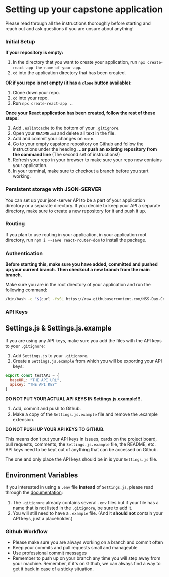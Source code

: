 # Setting up your capstone application

Please read through all the instructions thoroughly before starting and reach out and ask questions if you are unsure about anything!

### Initial Setup

**If your repository is empty:**

1. In the directory that you want to create your application, run `npx create-react-app the-name-of-your-app`.
1. `cd` into the application directory that has been created.

**OR if you repo is not empty (it has a `clone` button available):**

1. Clone down your repo.
1. `cd` into your repo.
1. Run `npx create-react-app .`.

**Once your React application has been created, follow the rest of these steps:**

1. Add `.eslintcache` to the bottom of your `.gitignore`.
1. Open your `README.md` and delete all text in the file.
1. Add and commit your changes on `main`.
1. Go to your empty capstone repository on Github and follow the instructions under the heading **…or push an existing repository from the command line** (The second set of instructions!)
1. Refresh your repo in your browser to make sure your repo now contains your application.
1. In your terminal, make sure to checkout a branch before you start working.

### Persistent storage with JSON-SERVER

You can set up your json-server API to be a part of your application directory or a separate directory. If you decide to keep your API a separate directory, make sure to create a new repository for it and push it up.

### Routing

If you plan to use routing in your application, in your application root directory, run `npm i --save react-router-dom` to install the package.

### Authentication

**Before starting this, make sure you have added, committed and pushed up your current branch. Then checkout a new branch from the main branch.**

Make sure you are in the root directory of your application and run the following command:

```sh
/bin/bash -c "$(curl -fsSL https://raw.githubusercontent.com/NSS-Day-Cohort-55/client-side-mastery/main/07-nashville-kennels/chapters/scripts/auth.sh)"

```


### API Keys

## Settings.js & Settings.js.example

If you are using any API keys, make sure you add the files with the API keys to your `.gitignore`:


1. Add `Settings.js` to your `.gitignore`.
1. Create a `Settings.js.example` from which you will be exporting your API keys:

```js
export const testAPI = {
  baseURL: "THE API URL",
  apiKey: "THE API KEY"
}
```

**DO NOT PUT YOUR ACTUAL API KEYS IN Settings.js.example!!!.**

1. Add, commit and push to Github.
1. Make a copy of the `Settings.js.example` file and remove the .example extension.

**DO NOT PUSH UP YOUR API KEYS TO GITHUB.**

This means don't put your API keys in issues, cards on the project board, pull requests, comments, the `Settings.js.example` file, the README, etc. API keys need to be kept out of anything that can be accessed on Github.

The one and only place the API keys should be in is your `Settings.js` file.

## Environment Variables

If you interested in using a `.env` file **instead** of `Settings.js`, please read through the [documentation](https://create-react-app.dev/docs/adding-custom-environment-variables/): 

1. The `.gitignore` already contains several `.env` files but if your file has a name that is not listed in the `.gitignore`, be sure to add it.
1. You will still need to have a `.example` file. (And it **should not** contain your API keys, just a placeholder.)

### Github Workflow

- Please make sure you are always working on a branch and commit often
- Keep your commits and pull requests small and manageable
- Use professional commit messages
- Remember to push up on your branch any time you will step away from your machine. Remember, if it's on Github, we can always find a way to get it back in case of a sticky situation.
